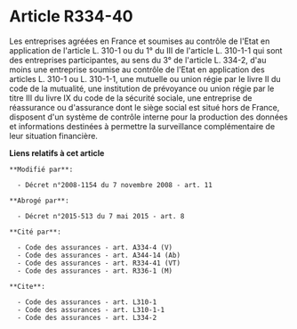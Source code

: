 # Article R334-40

Les entreprises agréées en France et soumises au contrôle de l'Etat en application de l'article L. 310-1 ou du 1° du III de
l'article L. 310-1-1 qui sont des entreprises participantes, au sens du 3° de l'article L. 334-2, d'au moins une entreprise
soumise au contrôle de l'Etat en application des articles L. 310-1 ou L. 310-1-1, une mutuelle ou union régie par le livre II
du code de la mutualité, une institution de prévoyance ou union régie par le titre III du livre IX du code de la sécurité
sociale, une entreprise de réassurance ou d'assurance dont le siège social est situé hors de France, disposent d'un système
de contrôle interne pour la production des données et informations destinées à permettre la surveillance complémentaire de
leur situation financière.

**Liens relatifs à cet article**

	**Modifié par**:

	  - Décret n°2008-1154 du 7 novembre 2008 - art. 11

	**Abrogé par**:

	  - Décret n°2015-513 du 7 mai 2015 - art. 8

	**Cité par**:

	  - Code des assurances - art. A334-4 (V)
	  - Code des assurances - art. A344-14 (Ab)
	  - Code des assurances - art. R334-41 (VT)
	  - Code des assurances - art. R336-1 (M)

	**Cite**:

	  - Code des assurances - art. L310-1
	  - Code des assurances - art. L310-1-1
	  - Code des assurances - art. L334-2
